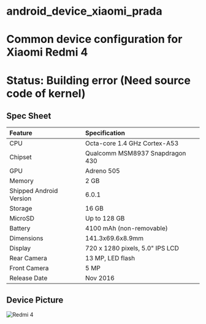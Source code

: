 # android_device_xiaomi_prada
# Common device configuration for Xiaomi Redmi 4
# Status: Building error (Need source code of kernel)

## Spec Sheet

| Feature                 | Specification                     |
| :---------------------- | :-------------------------------- |
| CPU                     | Octa-core 1.4 GHz Cortex-A53      |
| Chipset                 | Qualcomm MSM8937 Snapdragon 430   |
| GPU                     | Adreno 505                        |
| Memory                  | 2 GB                              |
| Shipped Android Version | 6.0.1                             |
| Storage                 | 16 GB                             |
| MicroSD                 | Up to 128 GB                      |
| Battery                 | 4100 mAh (non-removable)          |
| Dimensions              | 141.3x69.6x8.9mm                  |
| Display                 | 720 x 1280 pixels, 5.0" IPS LCD   |
| Rear Camera             | 13 MP, LED flash                  |
| Front Camera            | 5 MP                              |
| Release Date            | Nov 2016                          |

## Device Picture

![Redmi 4](http://i8.mifile.cn/a1/pms_1484274647.02647996.jpg?width=560&height=560 "Redmi 4")
